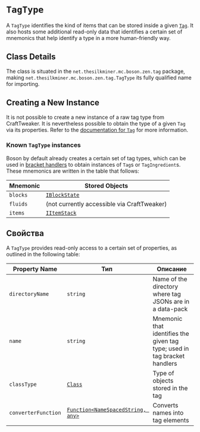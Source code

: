 # `TagType`

A `TagType` identifies the kind of items that can be stored inside a given [`Tag`](/Mods/Boson/Tags/Tag/). It also hosts some additional read-only data that identifies a certain set of mnemonics that help identify a type in a more human-friendly way.

## Class Details
The class is situated in the `net.thesilkminer.mc.boson.zen.tag` package, making `net.thesilkminer.mc.boson.zen.tag.TagType` its fully qualified name for importing.

## Creating a New Instance
It is not possible to create a new instance of a raw tag type from CraftTweaker. It is nevertheless possible to obtain the type of a given `Tag` via its properties. Refer to the [documentation for `Tag`](/Mods/Boson/Tags/Tag/) for more information.

### Known `TagType` instances
Boson by default already creates a certain set of tag types, which can be used in [bracket handlers](/Mods/Boson/Tags/BracketHandler/) to obtain instances of `Tag`s or `TagIngredient`s. These mnemonics are written in the table that follows:

| Mnemonic | Stored Objects                                |
| -------- | --------------------------------------------- |
| `blocks` | [`IBlockState`](/Vanilla/Blocks/IBlockState/) |
| `fluids` | (not currently accessible via CraftTweaker)   |
| `items`  | [`IItemStack`](/Vanilla/Items/IItemStack/)    |

## Свойства
A `TagType` provides read-only access to a certain set of properties, as outlined in the following table:

| Property Name       | Тип                                                                    | Описание                                                                  |
| ------------------- | ---------------------------------------------------------------------- | ------------------------------------------------------------------------- |
| `directoryName`     | `string`                                                               | Name of the directory where tag JSONs are in a data-pack                  |
| `name`              | `string`                                                               | Mnemonic that identifies the given tag type; used in tag bracket handlers |
| `classType`         | [`Class`](/Mods/Boson/Reflection/Class/)                               | Type of objects stored in the tag                                         |
| `converterFunction` | [`Function<NameSpacedString, any>`](/Mods/Boson/Functions/List/) | Converts names into tag elements                                          |
